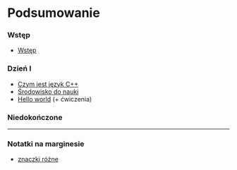 # Podsumowanie

### Wstęp

* [Wstęp](README.md)

### Dzień I

* [Czym jest język C++](001/language.md)
* [Środowisko do nauki](001/environment.md)
* [Hello world](001/hello.md) (+ ćwiczenia)

### Niedokończone

----

### Notatki na marginesie

* [znaczki różne](999/charmap.md)
